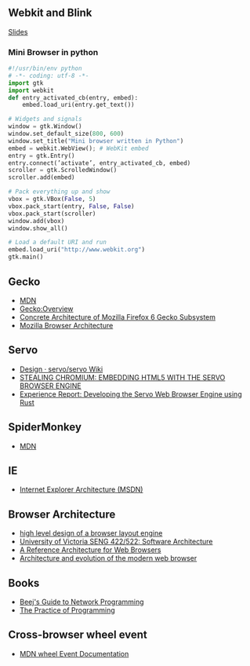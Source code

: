 ## Webkit and Blink

[Slides](https://events.linuxfoundation.org/sites/events/files/slides/slides.pdf)

### Mini Browser in python
```python
#!/usr/bin/env python
# -*- coding: utf-8 -*-
import gtk
import webkit
def entry_activated_cb(entry, embed):
    embed.load_uri(entry.get_text())

# Widgets and signals
window = gtk.Window()
window.set_default_size(800, 600)
window.set_title("Mini browser written in Python")
embed = webkit.WebView(); # WebKit embed
entry = gtk.Entry()
entry.connect(’activate’, entry_activated_cb, embed)
scroller = gtk.ScrolledWindow()
scroller.add(embed)

# Pack everything up and show
vbox = gtk.VBox(False, 5)
vbox.pack_start(entry, False, False)
vbox.pack_start(scroller)
window.add(vbox)
window.show_all()

# Load a default URI and run
embed.load_uri("http://www.webkit.org")
gtk.main()
```

## Gecko
* [MDN](https://developer.mozilla.org/en-US/docs/Mozilla/Gecko)
* [Gecko:Overview](https://wiki.mozilla.org/Gecko:Overview)
* [Concrete Architecture of Mozilla Firefox 6 Gecko Subsystem](https://fullyoptimized.files.wordpress.com/2011/11/concrete_architecture.pdf)
* [Mozilla Browser Architecture](https://people.mozilla.org/~roc/Samsung/MozillaArchitectures.pdf)

## Servo
* [Design · servo/servo Wiki](https://github.com/servo/servo/wiki/Design)
* [STEALING CHROMIUM: EMBEDDING HTML5 WITH THE SERVO BROWSER ENGINE](http://www.lars.com/presentations/LinuxConUS2014.pdf)
* [Experience Report: Developing the Servo Web Browser Engine using Rust](https://github.com/larsbergstrom/papers)

## SpiderMonkey
* [MDN](https://developer.mozilla.org/en-US/docs/Mozilla/Projects/SpiderMonkey)

## IE
* [Internet Explorer Architecture (MSDN)](https://msdn.microsoft.com/en-us/library/aa741311%28v=vs.85%29.aspx)

## Browser Architecture
* [high level design of a browser layout engine](https://programmers.stackexchange.com/questions/117786/high-level-design-of-a-browser-layout-engine)
* [University of Victoria SENG 422/522: Software Architecture ](http://web.uvic.ca/~chunchiu/seng422/intro.html)
* [A Reference Architecture for Web Browsers](http://grosskurth.ca/papers/browser-refarch.pdf)
* [Architecture and evolution of the modern web browser](http://grosskurth.ca/papers/browser-archevol-20060619.pdf)

## Books
* [Beej's Guide to Network Programming](http://beej.us/guide/bgnet/)
* [The Practice of Programming](https://en.wikipedia.org/wiki/The_Practice_of_Programming)

## Cross-browser wheel event
* [MDN wheel Event Documentation](https://developer.mozilla.org/en-US/docs/Web/Events/wheel)
